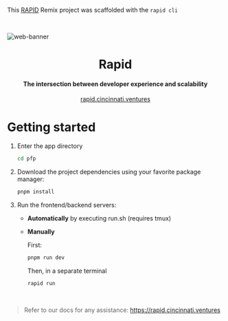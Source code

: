 This [RAPID](https://rapid.cincinnati.ventures/) Remix project was scaffolded with the `rapid cli`

</br>

![web-banner](https://user-images.githubusercontent.com/68653294/218370294-a4bcaef6-087c-489e-8748-0b2eea0fcb90.jpg)
<h1 align='center'>Rapid</h1>
<h4 align='center'>The intersection between developer experience and scalability</h4>
<div align='center'>
    <a href='https://rapid.cincinnati.ventures/' target='_blank'>rapid.cincinnati.ventures</a>
</div>

# Getting started

1. Enter the app directory

    ```bash
    cd pfp
    ```

2. Download the project dependencies using your favorite package manager:

    ```bash
    pnpm install
    ```

3. Run the frontend/backend servers:
    - **Automatically** by executing run.sh (requires tmux)

    - **Manually**

        First:

        ```bash
        pnpm run dev
        ```

        Then, in a separate terminal

        ```bash
        rapid run
        ```

</br>

> Refer to our docs for any assistance: <https://rapid.cincinnati.ventures>
